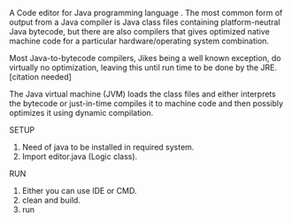 A Code editor for Java  programming language . The most common form of output from a Java compiler is Java class files containing platform-neutral Java bytecode, but there are also compilers that gives optimized native machine code for a particular hardware/operating system combination.

Most Java-to-bytecode compilers, Jikes being a well known exception, do virtually no optimization, leaving this until run time to be done by the JRE.[citation needed]

The Java virtual machine (JVM) loads the class files and either interprets the bytecode or just-in-time compiles it to machine code and then possibly optimizes it using dynamic compilation.

 SETUP
 1. Need of java to be installed in  required system.
 2. Import editor.java (Logic class).
 
 
 RUN
 1. Either you can use IDE or CMD.
 2. clean and build.
 3. run
